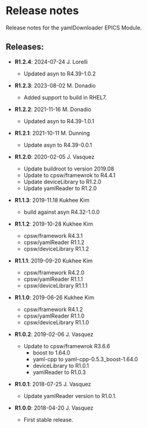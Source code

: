 # Release notes

Release notes for the yamlDownloader EPICS Module.

## Releases:
* __R1.2.4__: 2024-07-24  J. Lorelli
  * Updated asyn to R4.39-1.0.2

* __R1.2.3__: 2023-08-02  M. Donadio
  * Added support to build in RHEL7.

* __R1.2.2__: 2021-11-16  M. Donadio
  * Updated asyn to R4.39-1.0.1

* __R1.2.1__: 2021-10-11  M. Dunning
  * Update asyn to R4.39-0.0.1

* __R1.2.0__: 2020-02-05 J. Vasquez
  * Update buildroot to version 2019.08
  * Update to cpsw/framewrok to R4.4.1
  * Update deviceLibrary to R1.2.0
  * Update yamlReader to R1.2.0

* __R1.1.3__: 2019-11.18 Kukhee Kim
  * build against asyn R4.32-1.0.0

* __R1.1.2__: 2019-10-28 Kukhee Kim
    - cpsw/framework     R4.3.1
    - cpsw/yamlReader    R1.1.2
    - cpsw/deviceLibrary R1.1.2

* __R1.1.1__: 2019-09-20 Kukhee Kim
    - cpsw/framework     R4.2.0
    - cpsw/yamlReader    R1.1.1
    - cpsw/deviceLibrary R1.1.1

* __R1.1.0__: 2019-06-26 Kukhee Kim
    - cpsw/framework     R4.1.2
    - cpsw/yamlReader    R1.1.0
    - cpsw/deviceLibrary R1.1.0

* __R1.0.2__: 2019-02-06 J. Vasquez
  * Update to cpsw/framewrok R3.6.6
    - boost to 1.64.0
    - yaml-cpp to yaml-cpp-0.5.3_boost-1.64.0
    - deviceLibrary to R1.0.1
    - yamlReader to R1.0.3

* __R1.0.1__: 2018-07-25 J. Vasquez
  * Update yamlReader version to R1.0.1.

* __R1.0.0__: 2018-04-20 J. Vasquez
  * First stable release.
